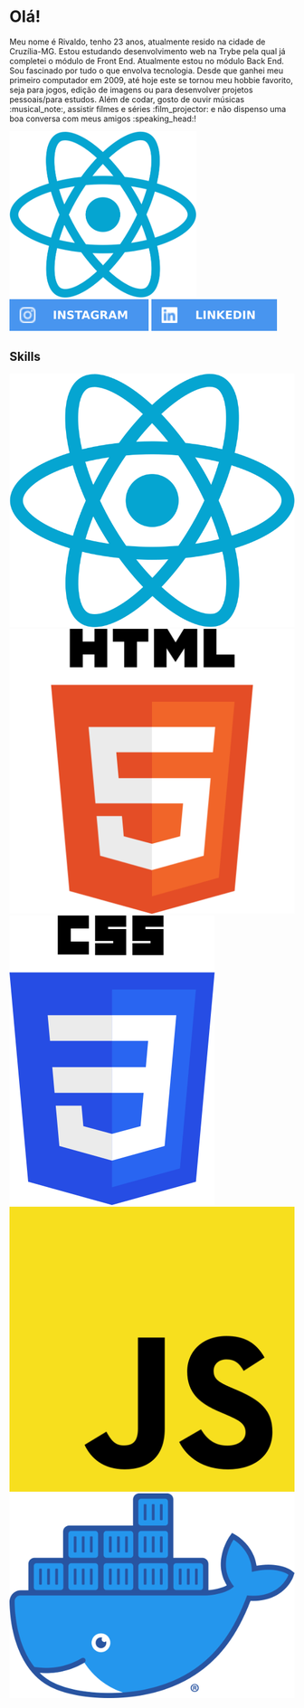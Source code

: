 <meta name="viewport" content="width=device-width, initial-scale=1">
<meta name="viewport" content="width=device-width, initial-scale=1">
<link rel="stylesheet" href="github-markdown.css">

<h1> Olá! </h1>

<div class="about-me" display="flex">
<p width="500">
	Meu nome é Rivaldo, tenho 23 anos, atualmente resido na cidade de Cruzília-MG.
	Estou estudando desenvolvimento web na Trybe pela qual já completei o módulo de Front End. Atualmente estou no módulo Back End.
	Sou fascinado por tudo o que envolva tecnologia. Desde que ganhei meu primeiro computador em 2009, até hoje este se tornou meu hobbie favorito, seja para jogos, edição de imagens ou para desenvolver projetos pessoais/para estudos. Além de codar, gosto de ouvir músicas :musical_note:, assistir filmes e séries :film_projector: e não dispenso uma boa conversa com meus amigos :speaking_head:!
</p>
<img src="./react.png" width="330">
</div>

<div class="contact" margin-top="30">
	<img src="./instagram.svg">
	<img src="./linkedin.svg">
</div>

<div class="skills">
	<h2>Skills</h2>
	<div>
		<img src="./react.png">
		<img src="./html5.png">
		<img src="./CSS5.png">
		<img src="./javaScript.png">
		<img src="./docker.png">
	</div>
</div>
